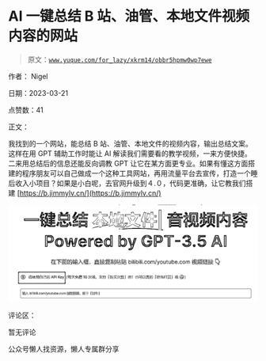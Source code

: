 # AI 一键总结 B 站、油管、本地文件视频内容的网站

> 原文：[`www.yuque.com/for_lazy/xkrm14/obbr5hpmw0wp7ewe`](https://www.yuque.com/for_lazy/xkrm14/obbr5hpmw0wp7ewe)

作者： Nigel

日期：2023-03-21

点赞数：41

正文：

我找到的一个网站，能总结 B 站、油管、本地文件的视频内容，输出总结文案。这样在用 GPT 辅助工作时能让 AI 解读我们需要看的教学视频，一来方便快捷。二来用总结后的信息还能反向调教 GPT 让它在某方面更专业。如果有懂这方面搭建的程序朋友可以自己做成一个这种工具网站，再用流量平台去宣传，打造一个睡后收入小项目？如果是小白呢，去官网升级到４.０，代码更准确，让它教我们搭建 [https://b.jimmylv.cn/](https://b.jimmylv.cn/)

![](img/29c2c96066aae8fb11cbc9e25c6e6752.png)  

评论区：

暂无评论

公众号懒人找资源，懒人专属群分享

